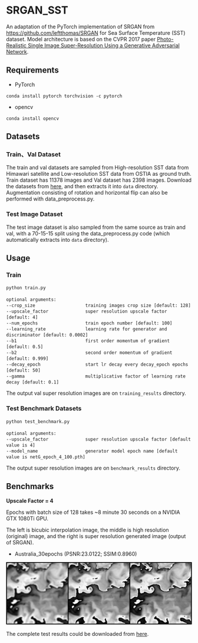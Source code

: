 # SRGAN_SST
An adaptation of the PyTorch implementation of SRGAN from https://github.com/leftthomas/SRGAN for Sea Surface Temperature (SST) dataset. Model architecture is based on the CVPR 2017 paper [Photo-Realistic Single Image Super-Resolution Using a Generative Adversarial Network](https://arxiv.org/abs/1609.04802).

## Requirements
- PyTorch
```
conda install pytorch torchvision -c pytorch
```
- opencv
```
conda install opencv
```

## Datasets

### Train、Val Dataset
The train and val datasets are sampled from High-resolution SST data from Himawari satellite and Low-resolution SST data from OSTIA as ground truth.
Train dataset has 11378 images and Val dataset has 2398 images.
Download the datasets from [here](https://www.ncei.noaa.gov/access/metadata/landing-page/bin/iso?id=gov.noaa.nodc:GHRSST-AHI_H09-STAR-L3C), and then extracts it into `data` directory.
Augmentation consisting of rotation and horizontal flip can also be performed with data_preprocess.py.

### Test Image Dataset
The test image dataset is also sampled from the same source as train and val, with a 70-15-15 split using the data_preprocess.py code (which automatically extracts into `data` directory).

## Usage

### Train
```
python train.py

optional arguments:
--crop_size                   training images crop size [default: 128]
--upscale_factor              super resolution upscale factor [default: 4]
--num_epochs                  train epoch number [default: 100]
--learning_rate               learning rate for generator and discriminator [default: 0.0002]
--b1                          first order momentum of gradient [default: 0.5]
--b2                          second order momentum of gradient [default: 0.999]
--decay_epoch                 start lr decay every decay_epoch epochs [default: 50]
--gamma                       multiplicative factor of learning rate decay [default: 0.1]
```
The output val super resolution images are on `training_results` directory.

### Test Benchmark Datasets
```
python test_benchmark.py

optional arguments:
--upscale_factor              super resolution upscale factor [default value is 4]
--model_name                  generator model epoch name [default value is netG_epoch_4_100.pth]
```
The output super resolution images are on `benchmark_results` directory.

## Benchmarks
**Upscale Factor = 4**

Epochs with batch size of 128 takes ~8 minute 30 seconds on a NVIDIA GTX 1080Ti GPU. 

The left is bicubic interpolation image, the middle is high resolution (original) image, and 
the right is super resolution generated image (output of SRGAN).

- Australia_30epochs (PSNR:23.0122; SSIM:0.8960)

![Australia](images/1.png)

The complete test results could be downloaded from [here](https://github.com/SimonTsh/SRGAN_SST).
